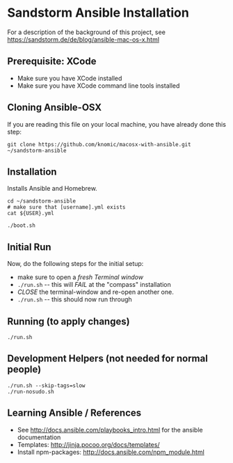 # Sandstorm Ansible Installation

For a description of the background of this project, see https://sandstorm.de/de/blog/ansible-mac-os-x.html


## Prerequisite: XCode

* Make sure you have XCode installed
* Make sure you have XCode command line tools installed


## Cloning Ansible-OSX

If you are reading this file on your local machine, you have already done this step:

```
git clone https://github.com/knomic/macosx-with-ansible.git ~/sandstorm-ansible
```


## Installation

Installs Ansible and Homebrew.

```
cd ~/sandstorm-ansible
# make sure that [username].yml exists
cat ${USER}.yml

./boot.sh
```


## Initial Run

Now, do the following steps for the initial setup:

* make sure to open a *fresh Terminal window*
* `./run.sh` -- this will *FAIL* at the "compass" installation
* *CLOSE* the terminal-window and re-open another one.
* `./run.sh` -- this should now run through


## Running (to apply changes)

```
./run.sh
```


## Development Helpers (not needed for normal people)

```
./run.sh --skip-tags=slow
./run-nosudo.sh
```

## Learning Ansible / References

* See http://docs.ansible.com/playbooks_intro.html for the ansible documentation
* Templates: http://jinja.pocoo.org/docs/templates/
* Install npm-packages: http://docs.ansible.com/npm_module.html

